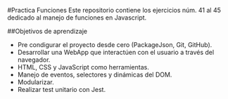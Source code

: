 #Practica Funciones
Este repositorio contiene los ejercicios núm. 41 al 45 dedicado al manejo de funciones en Javascript.

##Objetivos de aprendizaje
- Pre condigurar el proyecto desde cero (PackageJson, Git, GitHub).
- Desarrollar una WebApp que interactúen con el usuario a través del navegador.
- HTML, CSS y JavaScript como herramientas.
- Manejo de eventos, selectores y dinámicas del DOM.
- Modularizar.
- Realizar test unitario con Jest.
